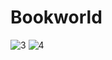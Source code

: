 # Bookworld



![3](https://user-images.githubusercontent.com/131825152/234464148-cbaa14a9-da8e-47d8-860e-c2cb30e4b0b7.jpg)
![4](https://user-images.githubusercontent.com/131825152/234465029-dbb19265-620f-4239-9710-50ad6a0252ff.jpg)

